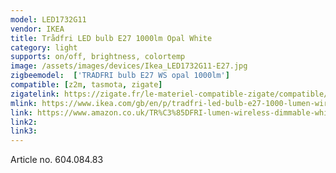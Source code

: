 ```yaml
---
model: LED1732G11
vendor: IKEA
title: Trådfri LED bulb E27 1000lm Opal White
category: light
supports: on/off, brightness, colortemp
image: /assets/images/devices/Ikea_LED1732G11-E27.jpg
zigbeemodel:  ['TRADFRI bulb E27 WS opal 1000lm']
compatible: [z2m, tasmota, zigate]
zigatelink: https://zigate.fr/le-materiel-compatible-zigate/compatible/ikeatradfrie271000lumens
mlink: https://www.ikea.com/gb/en/p/tradfri-led-bulb-e27-1000-lumen-wireless-dimmable-white-spectrum-opal-white-60408483/
link: https://www.amazon.co.uk/TR%C3%85DFRI-lumen-wireless-dimmable-white/dp/B07KM1XFZG
link2: 
link3: 
---
```

Article no. 604.084.83
